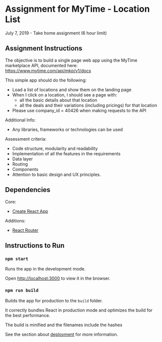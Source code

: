 # Assignment for MyTime - Location List

July 7, 2019 - Take home assignment (6 hour limit)

## Assignment Instructions

The objective is to build a single page web app using the MyTime marketplace API, documented here: https://www.mytime.com/api/mkp/v1/docs

This simple app should do the following:
* Load a list of locations and show them on the landing page
* When I click on a location, I should see a page with:
  * all the basic details about that location
  * all the deals and their variations (including pricings) for that location
* Please use company_id = 40426 when making requests to the API

Additional Info:
* Any libraries, frameworks or technologies can be used

Assessment criteria:
* Code structure, modularity and readability
* Implementation of all the features in the requirements
* Data layer
* Routing
* Components
* Attention to basic design and UX principles.

## Dependencies
Core: 
* [Create React App](https://github.com/facebook/create-react-app)

Additions:
* [React Router](https://github.com/ReactTraining/react-router)

## Instructions to Run

### `npm start`

Runs the app in the development mode.

Open [http://localhost:3000](http://localhost:3000) to view it in the browser.

### `npm run build`

Builds the app for production to the `build` folder.

It correctly bundles React in production mode and optimizes the build for the best performance.

The build is minified and the filenames include the hashes

See the section about [deployment](https://facebook.github.io/create-react-app/docs/deployment) for more information.
